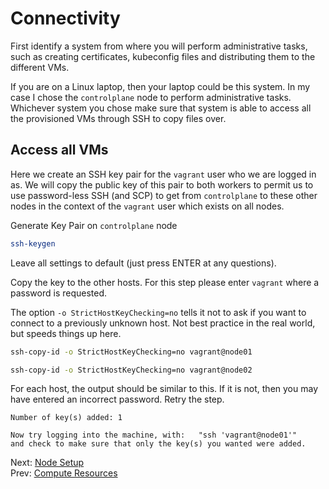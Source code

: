 # Connectivity

First identify a system from where you will perform administrative tasks, such as creating certificates, kubeconfig files and distributing them to the different VMs.

If you are on a Linux laptop, then your laptop could be this system. In my case I chose the `controlplane` node to perform administrative tasks. Whichever system you chose make sure that system is able to access all the provisioned VMs through SSH to copy files over.

## Access all VMs

Here we create an SSH key pair for the `vagrant` user who we are logged in as. We will copy the public key of this pair to both workers to permit us to use password-less SSH (and SCP) to get from `controlplane` to these other nodes in the context of the `vagrant` user which exists on all nodes.

Generate Key Pair on `controlplane` node

[//]: # (host:controlplane)

```bash
ssh-keygen
```

Leave all settings to default (just press ENTER at any questions).

Copy the key to the other hosts. For this step please enter `vagrant` where a password is requested.

The option `-o StrictHostKeyChecking=no` tells it not to ask if you want to connect to a previously unknown host. Not best practice in the real world, but speeds things up here.

```bash
ssh-copy-id -o StrictHostKeyChecking=no vagrant@node01
```

```bash
ssh-copy-id -o StrictHostKeyChecking=no vagrant@node02
```

For each host, the output should be similar to this. If it is not, then you may have entered an incorrect password. Retry the step.

```
Number of key(s) added: 1

Now try logging into the machine, with:   "ssh 'vagrant@node01'"
and check to make sure that only the key(s) you wanted were added.
```


Next: [Node Setup](../../generic/04-node-setup.md)<br>
Prev: [Compute Resources](02-compute-resources.md)
